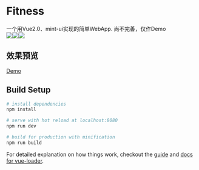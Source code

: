 # Fitness

一个用Vue2.0、mint-ui实现的简单WebApp. 尚不完善，仅作Demo
<br>
![](https://img.shields.io/travis/USER/REPO.svg)![](https://img.shields.io/badge/Vue-v2.1.0-green.svg)![](https://img.shields.io/badge/Mint--UI-v2.0.6-green.svg)

## 效果预览
[Demo](http://okkot7p97.bkt.clouddn.com/index.html)


## Build Setup

``` bash
# install dependencies
npm install

# serve with hot reload at localhost:8080
npm run dev

# build for production with minification
npm run build
```

For detailed explanation on how things work, checkout the [guide](http://vuejs-templates.github.io/webpack/) and [docs for vue-loader](http://vuejs.github.io/vue-loader).

